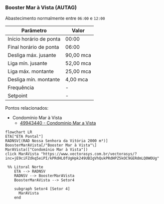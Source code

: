 
### Booster Mar à Vista (AUTAG)

Abastecimento normalmente entre `06:00` e `12:00`

| Parâmetro     | Valor |
| -------------    | ------------- |
| Início horário de ponta  | 00:00 |
| Final horário de ponta  | 06:00 |
| Desliga máx. jusante  | 90,00 mca |
| Liga mín. jusante  | 52,00 mca |
| Liga máx. montante  | 25,00 mca|
| Desliga mín. montante  | 4,00 mca|
| Frequência  | - |
| Setpoint  | - |

Pontos relacionados:
- Condomínio Mar à Vista
  - [49943440 - Condominio Mar a Vista](https://www.vectorasys.com.br/vectorasys/?inc=jE9ciFZdkq5eiPI/kPRdHL0fUgHpk249UBIgVhQukPRdHPZ5kOC9GERdmLQ0WOUg)

```mermaid
flowchart LR
ETA["ETA Pontal"]
RADNSV[(RAD Nossa Senhora da Vitória 2000 m³)]
BoosterMarAVista[/"Booster Mar à Vista"\]
MarAVista(["Condomínio Mar à Vista"])
click MarAVista "https://www.vectorasys.com.br/vectorasys/?inc=jE9ciFZdkq5eiPI/kPRdHL0fUgHpk249UBIgVhQukPRdHPZ5kOC9GERdmLQ0WOUg"

 %% Litoral Norte
    ETA --> RADNSV
    RADNSV --> BoosterMarAVista
    BoosterMarAVista --> Setor4

    subgraph Setor4 [Setor 4]
      MarAVista
    end
```
